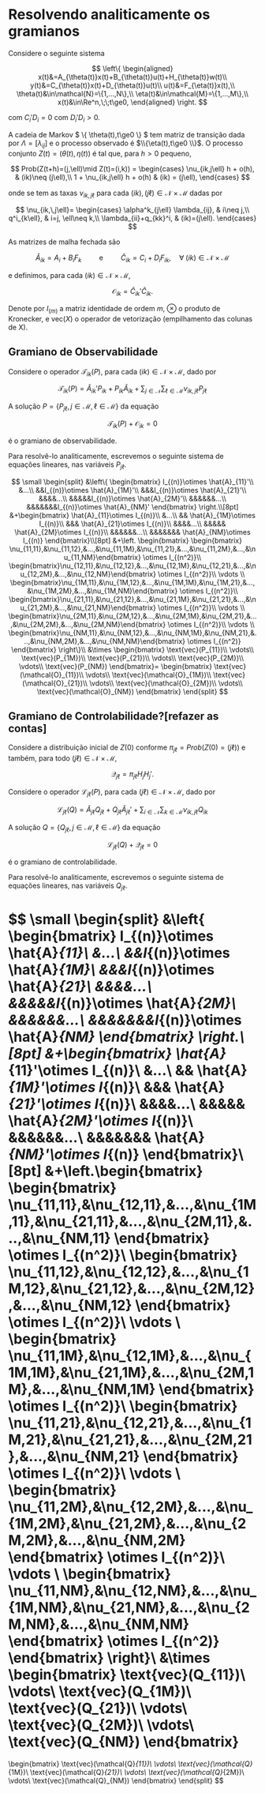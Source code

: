 <script>MathJax = {tex: {inlineMath: [['$', '$']]}, svg: {fontCache: 'global'}};</script>
<script type="text/javascript" id="MathJax-script" async src="https://cdn.jsdelivr.net/npm/mathjax@3/es5/tex-svg.js"> </script>

# Resolvendo analiticamente os gramianos

Considere o seguinte sistema

$$
\left\{
\begin{aligned}
x(t)&=A_{\theta(t)}x(t)+B_{\theta(t)}u(t)+H_{\theta(t)}w(t)\\
y(t)&=C_{\theta(t)}x(t)+D_{\theta(t)}u(t)\\
u(t)&=F_{\eta(t)}x(t),\\
\theta(t)&\in\mathcal{N}=\{1,...,N\},\\
\eta(t)&\in\mathcal{M}=\{1,...,M\},\\
x(t)&\in\Re^n,\;\;t\ge0,
\end{aligned}
\right.
$$

com $C_i'D_i=0$ com $D_i'D_i>0$.

A cadeia de Markov $ \\{ \theta(t),t\ge0 \\} $ tem matriz de transição dada por $\Lambda=[\lambda_{ij}]$ e o processo observado é $\\{\eta(t),t\ge0 \\}$. O processo conjunto $Z(t)=(\theta(t),\eta(t))$ é tal que, para $h>0$ pequeno,

$$
Prob(Z(t+h)=(j,\ell)\mid Z(t)=(i,k)) =
\begin{cases}
\nu_{ik,j\ell} h + o(h), & (ik)\neq (j\ell),\\
1 + \nu_{ik,j\ell} h + o(h) & (ik) = (j\ell),
\end{cases}
$$

onde se tem as taxas $\nu_{ik,j\ell}$ para cada $(ik),(j\ell)\in\mathcal{N}\times \mathcal{M}$ dadas por

$$
\nu_{ik,\,j\ell}=
\begin{cases}
\alpha^k_{j\ell} \lambda_{ij}, & i\neq j,\\
q^i_{k\ell}, & i=j, \ell\neq k,\\
\lambda_{ii}+q_{kk}^i, & (ik)=(j\ell).
\end{cases}
$$

As matrizes de malha fechada são

$$\hat{A}_{ik}=A_i+B_iF_k\qquad\mbox{ e }\qquad\hat{C}_{ik}=C_i+D_iF_{ik},\quad \forall\; (ik)\in\mathcal{N}\times\mathcal{M}$$

e definimos, para cada $(ik)\in\mathcal{N}\times\mathcal{M}$, 

$$\mathcal{O}_{ik}=\hat{C}_{ik}'\hat{C}_{ik}.$$

Denote por $I_{(m)}$ a matriz identidade de ordem $m$, $\otimes$ o produto de Kronecker, e $\text{vec}(X)$ o operador de vetorização (empilhamento das colunas de X).

## Gramiano de Observabilidade

Considere o operador $\mathcal{T}_{ik}(P)$, para cada $(ik)\in\mathcal{N}\times\mathcal{M}$, dado por

$$
\mathcal{T}_{ik}(P) = \hat{A}_{ik}'P_{ik} + P_{ik}\hat{A}_{ik} +
\sum_{j\in\mathcal{N}} \sum_{\ell\in\mathcal{M}} \nu_{ik,j\ell} P_{j\ell}
$$

A solução $P=\{P_{j\ell},j\in\mathcal{M},\ell\in\mathcal{M}\}$ da equação

$$
\mathcal{T}_{ik}(P) + \mathcal{O}_{ik} = 0
$$

é o gramiano de observabilidade.

Para resolvê-lo analiticamente, escrevemos o seguinte sistema de equações lineares, nas variáveis $P_{j\ell}$.

$$
\small
\begin{split}
&\left\{
  \begin{bmatrix}
  I_{(n)}\otimes \hat{A}_{11}'\\
  &...\\
  &&I_{(n)}\otimes \hat{A}_{1M}'\\
  &&&I_{(n)}\otimes \hat{A}_{21}'\\
  &&&&...\\
  &&&&&I_{(n)}\otimes \hat{A}_{2M}'\\
  &&&&&&...\\
  &&&&&&&I_{(n)}\otimes \hat{A}_{NM}'
  \end{bmatrix}
\right.\\[8pt]
&+\begin{bmatrix}
\hat{A}_{11}\otimes I_{(n)}\\
  &...\\
  && \hat{A}_{1M}\otimes I_{(n)}\\
  &&& \hat{A}_{21}\otimes I_{(n)}\\
  &&&&...\\
  &&&&& \hat{A}_{2M}\otimes I_{(n)}\\
  &&&&&&...\\
  &&&&&&& \hat{A}_{NM}\otimes I_{(n)}
\end{bmatrix}\\[8pt]
&+\left.
  \begin{bmatrix}
\begin{bmatrix}
\nu_{11,11},&\nu_{11,12},&...,&\nu_{11,1M},&\nu_{11,21},&...,&\nu_{11,2M},&...,&\nu_{11,NM}\end{bmatrix}
\otimes I_{(n^2)}\\
\begin{bmatrix}\nu_{12,11},&\nu_{12,12},&...,&\nu_{12,1M},&\nu_{12,21},&...,&\nu_{12,2M},&...,&\nu_{12,NM}\end{bmatrix}
\otimes I_{(n^2)}\\
\vdots \\
\begin{bmatrix}\nu_{1M,11},&\nu_{1M,12},&...,&\nu_{1M,1M},&\nu_{1M,21},&...,&\nu_{1M,2M},&...,&\nu_{1M,NM}\end{bmatrix}
\otimes I_{(n^2)}\\
\begin{bmatrix}\nu_{21,11},&\nu_{21,12},&...,&\nu_{21,1M},&\nu_{21,21},&...,&\nu_{21,2M},&...,&\nu_{21,NM}\end{bmatrix}
\otimes I_{(n^2)}\\
\vdots \\
\begin{bmatrix}\nu_{2M,11},&\nu_{2M,12},&...,&\nu_{2M,1M},&\nu_{2M,21},&...,&\nu_{2M,2M},&...,&\nu_{2M,NM}\end{bmatrix}
\otimes I_{(n^2)}\\
\vdots \\
\begin{bmatrix}\nu_{NM,11},&\nu_{NM,12},&...,&\nu_{NM,1M},&\nu_{NM,21},&...,&\nu_{NM,2M},&...,&\nu_{NM,NM}\end{bmatrix}
\otimes I_{(n^2)}
\end{bmatrix}
\right\}\\
&\times
\begin{bmatrix}
\text{vec}(P_{11})\\
\vdots\\
\text{vec}(P_{1M})\\
\text{vec}(P_{21})\\
\vdots\\
\text{vec}(P_{2M})\\
\vdots\\
\text{vec}(P_{NM})
\end{bmatrix}=
\begin{bmatrix}
\text{vec}(\mathcal{O}_{11})\\
\vdots\\
\text{vec}(\mathcal{O}_{1M})\\
\text{vec}(\mathcal{O}_{21})\\
\vdots\\
\text{vec}(\mathcal{O}_{2M})\\
\vdots\\
\text{vec}(\mathcal{O}_{NM})
\end{bmatrix}
\end{split}
$$

## Gramiano de Controlabilidade?[refazer as contas]

Considere a distribuição inicial de $Z(0)$ conforme $\pi_{j\ell}=Prob(Z(0)=(j\ell))$ e também, para todo $(j\ell)\in\mathcal{N}\times\mathcal{M}$,

$$\mathcal{Q}_{j\ell}=\pi_{j\ell}H_jH_j'.$$

Considere o operador $\mathcal{L}_{j\ell}(P)$, para cada $(j\ell)\in\mathcal{N}\times\mathcal{M}$, dado por

$$
\mathcal{L}_{j\ell}(Q) = \hat{A}_{j\ell}Q_{j\ell} + Q_{j\ell}\hat{A}_{j\ell}' +
\sum_{i\in\mathcal{N}} \sum_{k\in\mathcal{M}} \nu_{ik,j\ell} Q_{ik}
$$

A solução $Q=\{Q_{j\ell},j\in\mathcal{M},\ell\in\mathcal{M}\}$ da equação

$$
\mathcal{L}_{j\ell}(Q) + \mathcal{Q}_{j\ell} = 0
$$

é o gramiano de controlabilidade.

Para resolvê-lo analiticamente, escrevemos o seguinte sistema de equações lineares, nas variáveis $Q_{j\ell}$.

$$
\small
\begin{split}
  &\left\{
    \begin{bmatrix}
      I_{(n)}\otimes \hat{A}_{11}\\
      &...\\
      &&I_{(n)}\otimes \hat{A}_{1M}\\
      &&&I_{(n)}\otimes \hat{A}_{21}\\
      &&&&...\\
      &&&&&I_{(n)}\otimes \hat{A}_{2M}\\
      &&&&&&...\\
      &&&&&&&I_{(n)}\otimes \hat{A}_{NM}
    \end{bmatrix}
  \right.\\[8pt]
  &+\begin{bmatrix}
    \hat{A}_{11}'\otimes I_{(n)}\\
      &...\\
      && \hat{A}_{1M}'\otimes I_{(n)}\\
      &&& \hat{A}_{21}'\otimes I_{(n)}\\
      &&&&...\\
      &&&&& \hat{A}_{2M}'\otimes I_{(n)}\\
      &&&&&&...\\
      &&&&&&& \hat{A}_{NM}'\otimes I_{(n)}
  \end{bmatrix}\\[8pt]
  &+\left.\begin{bmatrix}
      \begin{bmatrix}
        \nu_{11,11},&\nu_{12,11},&...,&\nu_{1M,11},&\nu_{21,11},&...,&\nu_{2M,11},&...,&\nu_{NM,11}
      \end{bmatrix}
      \otimes I_{(n^2)}\\
      \begin{bmatrix}
        \nu_{11,12},&\nu_{12,12},&...,&\nu_{1M,12},&\nu_{21,12},&...,&\nu_{2M,12},&...,&\nu_{NM,12}
      \end{bmatrix}
      \otimes I_{(n^2)}\\
      \vdots \\
      \begin{bmatrix}
         \nu_{11,1M},&\nu_{12,1M},&...,&\nu_{1M,1M},&\nu_{21,1M},&...,&\nu_{2M,1M},&...,&\nu_{NM,1M}
      \end{bmatrix}
      \otimes I_{(n^2)}\\
      \begin{bmatrix}
          \nu_{11,21},&\nu_{12,21},&...,&\nu_{1M,21},&\nu_{21,21},&...,&\nu_{2M,21},&...,&\nu_{NM,21}
      \end{bmatrix}
      \otimes I_{(n^2)}\\
      \vdots \\
      \begin{bmatrix}
          \nu_{11,2M},&\nu_{12,2M},&...,&\nu_{1M,2M},&\nu_{21,2M},&...,&\nu_{2M,2M},&...,&\nu_{NM,2M}
      \end{bmatrix}
      \otimes I_{(n^2)}\\
      \vdots \\
      \begin{bmatrix}
          \nu_{11,NM},&\nu_{12,NM},&...,&\nu_{1M,NM},&\nu_{21,NM},&...,&\nu_{2M,NM},&...,&\nu_{NM,NM}
      \end{bmatrix}
      \otimes I_{(n^2)}
    \end{bmatrix}
  \right\}\\
  &\times
  \begin{bmatrix}
      \text{vec}(Q_{11})\\
      \vdots\\
      \text{vec}(Q_{1M})\\
      \text{vec}(Q_{21})\\
      \vdots\\
      \text{vec}(Q_{2M})\\
      \vdots\\
      \text{vec}(Q_{NM})
  \end{bmatrix}
  =
  \begin{bmatrix}
      \text{vec}(\mathcal{Q}_{11})\\
      \vdots\\
      \text{vec}(\mathcal{Q}_{1M})\\
      \text{vec}(\mathcal{Q}_{21})\\
      \vdots\\
      \text{vec}(\mathcal{Q}_{2M})\\
      \vdots\\
      \text{vec}(\mathcal{Q}_{NM})
  \end{bmatrix}
\end{split}
$$
